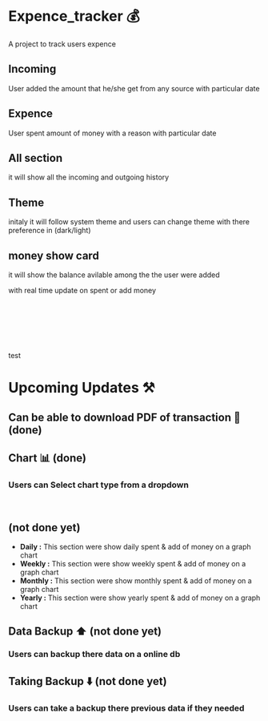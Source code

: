 # Expence_tracker 💰

A project to track users expence 

## Incoming 

User added the amount that he/she get from any source  with particular date 

## Expence 
User spent amount of money with a reason with particular date

## All section

it will show all the incoming and outgoing history


## Theme 

initaly it will follow system theme and users can change theme with there preference in (dark/light)

## money show card

it will show the balance avilable among the the user were added 

with real time update on spent or add money


<br>
<br>
<br>
<br>
<br>

test

# Upcoming Updates ⚒️
## Can be able to download PDF of  transaction 📄 (done)
## Chart 📊  (done)
   ### Users can Select chart type from a dropdown
   <br>



 ## (not done yet)
  - **Daily :**    This section were show daily spent  & add of money on a graph  chart 
  - **Weekly :**  This section were show weekly spent  & add of money on a graph  chart 
  - **Monthly :**  This section were show monthly spent  & add of money on a graph  chart 
  - **Yearly :**  This section were show yearly spent  & add of money on a graph  chart 

  ## Data Backup ⬆️ (not done yet)

###  Users can backup there data on a online db 

  ## Taking Backup ⬇️  (not done yet)

 ### Users can take a backup there previous data if they needed

    
